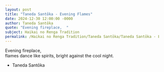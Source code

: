 ```yaml
---
layout: post
title: "Taneda Santōka - Evening Flames"
date: 2024-12-30 12:00:00 -0000
author: Taneda Santōka
quote: "Evening fireplace,  "
subject: Haikai no Renga Tradition
permalink: /Haikai no Renga Tradition/Taneda Santōka/Taneda Santōka - Evening Flames
---
```


Evening fireplace,  
    flames dance like spirits, bright 
    against the cool night.

- Taneda Santōka
